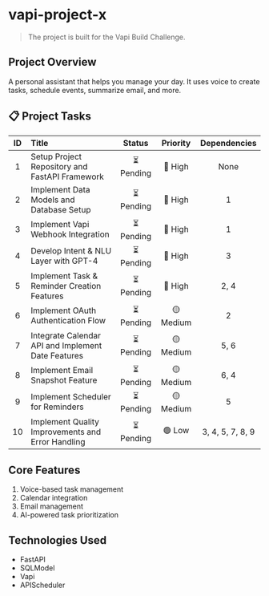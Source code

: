 # vapi-project-x

> The project is built for the Vapi Build Challenge.

## Project Overview

A personal assistant that helps you manage your day. It uses voice to create tasks, schedule events, summarize email, and more.

## 📋 Project Tasks

| ID | Title | Status | Priority | Dependencies |
|:--:|:------|:------:|:--------:|:------------:|
| 1 | Setup Project Repository and FastAPI Framework | ⏳ Pending | 🔴 High | None |
| 2 | Implement Data Models and Database Setup | ⏳ Pending | 🔴 High | 1 |
| 3 | Implement Vapi Webhook Integration | ⏳ Pending | 🔴 High | 1 |
| 4 | Develop Intent & NLU Layer with GPT-4 | ⏳ Pending | 🔴 High | 3 |
| 5 | Implement Task & Reminder Creation Features | ⏳ Pending | 🔴 High | 2, 4 |
| 6 | Implement OAuth Authentication Flow | ⏳ Pending | 🟡 Medium | 2 |
| 7 | Integrate Calendar API and Implement Date Features | ⏳ Pending | 🟡 Medium | 5, 6 |
| 8 | Implement Email Snapshot Feature | ⏳ Pending | 🟡 Medium | 6, 4 |
| 9 | Implement Scheduler for Reminders | ⏳ Pending | 🟡 Medium | 5 |
| 10 | Implement Quality Improvements and Error Handling | ⏳ Pending | 🟢 Low | 3, 4, 5, 7, 8, 9 |


## Core Features

1. Voice-based task management
2. Calendar integration
3. Email management
4. AI-powered task prioritization

## Technologies Used

- FastAPI
- SQLModel
- Vapi
- APIScheduler

<!-- GitAds-Verify: 49M3H9FWEK8LRKH9A25JR3HANU84IUBB -->

